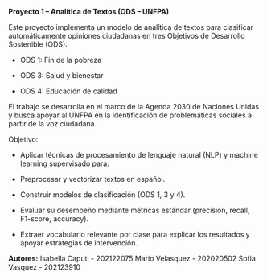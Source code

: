**Proyecto 1 – Analítica de Textos (ODS – UNFPA)**

Este proyecto implementa un modelo de analítica de textos para clasificar automáticamente opiniones ciudadanas en tres Objetivos de Desarrollo Sostenible (ODS):

- ODS 1: Fin de la pobreza

- ODS 3: Salud y bienestar

- ODS 4: Educación de calidad

El trabajo se desarrolla en el marco de la Agenda 2030 de Naciones Unidas y busca apoyar al UNFPA en la identificación de problemáticas sociales a partir de la voz ciudadana.


Objetivo:

- Aplicar técnicas de procesamiento de lenguaje natural (NLP) y machine learning supervisado para:

- Preprocesar y vectorizar textos en español.

- Construir modelos de clasificación (ODS 1, 3 y 4).

- Evaluar su desempeño mediante métricas estándar (precision, recall, F1-score, accuracy).

- Extraer vocabulario relevante por clase para explicar los resultados y apoyar estrategias de intervención.

**Autores:**
Isabella Caputi - 202122075
Mario Velasquez - 202020502
Sofia Vasquez - 202123910
